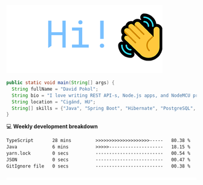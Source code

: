 ![Hi!](assets/images/hi.png)

```java
public static void main(String[] args) {
  String fullName = "David Pokol";
  String bio = "I love writing REST API-s, Node.js apps, and NodeMCU programs";
  String location = "Cigánd, HU";
  String[] skills = {"Java", "Spring Boot", "Hibernate", "PostgreSQL", "Git"};
}
```

💻 **Weekly development breakdown**
<!--START_SECTION:waka-->

```txt
TypeScript       28 mins         >>>>>>>>>>>>>>>>>>>>-----   80.38 %
Java             6 mins          >>>>>--------------------   18.15 %
yarn.lock        0 secs          -------------------------   00.54 %
JSON             0 secs          -------------------------   00.47 %
GitIgnore file   0 secs          -------------------------   00.38 %
```

<!--END_SECTION:waka-->

![footer](assets/images/footer.png)
